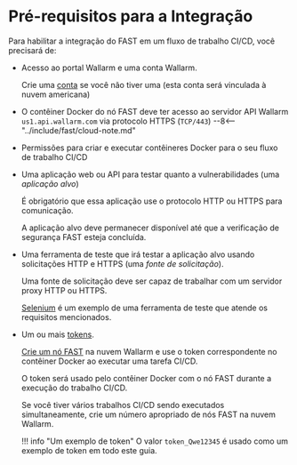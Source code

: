 [link-wl-portal-us]:        https://us1.my.wallarm.com
[link-wl-portal-eu]:        https://my.wallarm.com    
[link-fast-trial]:          https://fast.wallarm.com/signup/
[link-selenium]:            https://www.seleniumhq.org/

[doc-create-node]:          ../operations/create-node.md
[doc-about-token]:          ../operations/internals.md#token
[doc-integration-overview]: integration-overview.md


# Pré-requisitos para a Integração

Para habilitar a integração do FAST em um fluxo de trabalho CI/CD, você precisará de:

* Acesso ao portal Wallarm e uma conta Wallarm.
    
    Crie uma [conta][link-fast-trial] se você não tiver uma (esta conta será vinculada à nuvem americana)
    
* O contêiner Docker do nó FAST deve ter acesso ao servidor API Wallarm `us1.api.wallarm.com` via protocolo HTTPS (`TCP/443`)
--8<-- "../include/fast/cloud-note.md"

 * Permissões para criar e executar contêineres Docker para o seu fluxo de trabalho CI/CD
    
* Uma aplicação web ou API para testar quanto a vulnerabilidades (uma *aplicação alvo*)
    
    É obrigatório que essa aplicação use o protocolo HTTP ou HTTPS para comunicação.
    
    A aplicação alvo deve permanecer disponível até que a verificação de segurança FAST esteja concluída.
    
* Uma ferramenta de teste que irá testar a aplicação alvo usando solicitações HTTP e HTTPS (uma *fonte de solicitação*).
    
    Uma fonte de solicitação deve ser capaz de trabalhar com um servidor proxy HTTP ou HTTPS.
    
    [Selenium][link-selenium] é um exemplo de uma ferramenta de teste que atende os requisitos mencionados.
    
* Um ou mais [tokens][doc-about-token].
    <p id="anchor-token"></p>

    [Crie um nó FAST][doc-create-node] na nuvem Wallarm e use o token correspondente no contêiner Docker ao executar uma tarefa CI/CD.  
    
    O token será usado pelo contêiner Docker com o nó FAST durante a execução do trabalho CI/CD.

    Se você tiver vários trabalhos CI/CD sendo executados simultaneamente, crie um número apropriado de nós FAST na nuvem Wallarm.

    !!! info "Um exemplo de token"
        O valor `token_Qwe12345` é usado como um exemplo de token em todo este guia.